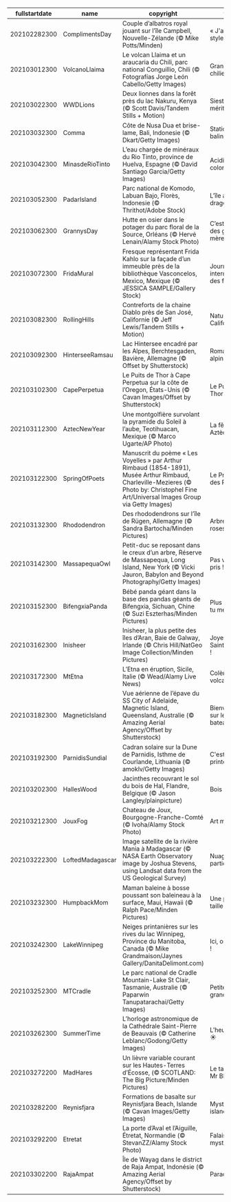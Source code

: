 |fullstartdate|name|copyright|title|image|
|--|--|--|--|--|
202102282300|ComplimentsDay|Couple d’albatros royal jouant sur l’île Campbell, Nouvelle-Zélande (© Mike Potts/Minden)|« J'adore ton style ! »|![](/fr-FR/2021/03/202102282300ComplimentsDay.jpg)|
202103012300|VolcanoLlaima|Le volcan Llaima et un araucaria du Chili, parc national Conguillio, Chili (© Fotografías Jorge León Cabello/Getty Images)|Grandeur chilienne|![](/fr-FR/2021/03/202103012300VolcanoLlaima.jpg)|
202103022300|WWDLions|Deux lionnes dans la forêt près du lac Nakuru, Kenya (© Scott Davis/Tandem Stills + Motion)|Sieste méritée|![](/fr-FR/2021/03/202103022300WWDLions.jpg)|
202103032300|Comma|Côte de Nusa Dua et brise-lame, Bali, Indonesie (© Dkart/Getty Images)|Station balinaise|![](/fr-FR/2021/03/202103032300Comma.jpg)|
202103042300|MinasdeRioTinto|L’eau chargée de minéraux du Rio Tinto, province de Huelva, Espagne (© David Santiago Garcia/Getty Images)|Acidité colorée|![](/fr-FR/2021/03/202103042300MinasdeRioTinto.jpg)|
202103052300|PadarIsland|Parc national de Komodo, Labuan Bajo, Florès, Indonesie (© Thrithot/Adobe Stock)|L’île aux dragons|![](/fr-FR/2021/03/202103052300PadarIsland.jpg)|
202103062300|GrannysDay|Hutte en osier dans le potager du parc floral de la Source, Orléans (© Hervé Lenain/Alamy Stock Photo)|C’est la fête des grands-mères !|![](/fr-FR/2021/03/202103062300GrannysDay.jpg)|
202103072300|FridaMural|Fresque représentant Frida Kahlo sur la façade d’un immeuble près de la bibliothèque Vasconcelos, Mexico, Mexique (© JESSICA SAMPLE/Gallery Stock)|Journée internationale des femmes|![](/fr-FR/2021/03/202103072300FridaMural.jpg)|
202103082300|RollingHills|Contreforts de la chaine Diablo près de San José, Californie (© Jeff Lewis/Tandem Stills + Motion)|Nature Californienne|![](/fr-FR/2021/03/202103082300RollingHills.jpg)|
202103092300|HinterseeRamsau|Lac Hintersee encadré par les Alpes, Berchtesgaden, Bavière, Allemagne (© Offset by Shutterstock)|Romantisme alpin|![](/fr-FR/2021/03/202103092300HinterseeRamsau.jpg)|
202103102300|CapePerpetua|Le Puits de Thor à Cape Perpetua sur la côte de l’Oregon, États-Unis (© Cavan Images/Offset by Shutterstock)|Le Puits de Thor|![](/fr-FR/2021/03/202103102300CapePerpetua.jpg)|
202103112300|AztecNewYear|Une montgolfière survolant la pyramide du Soleil à l’aube, Teotihuacan, Mexique (© Marco Ugarte/AP Photo)|La fête des Aztèques|![](/fr-FR/2021/03/202103112300AztecNewYear.jpg)|
202103122300|SpringOfPoets|Manuscrit du poème « Les Voyelles » par Arthur Rimbaud (1854-1891),  Musée Arthur Rimbaud, Charleville-Mezieres (© Photo by: Christophel Fine Art/Universal Images Group via Getty Images)|Le Printemps des Poètes|![](/fr-FR/2021/03/202103122300SpringOfPoets.jpg)|
202103132300|Rhododendron|Des rhododendrons sur l’île de Rügen, Allemagne (© Sandra Bartocha/Minden Pictures)|Arbres à roses|![](/fr-FR/2021/03/202103132300Rhododendron.jpg)|
202103142300|MassapequaOwl|Petit-duc se reposant dans le creux d’un arbre,  Réserve de Massapequa, Long Island, New York (© Vicki Jauron, Babylon and Beyond Photography/Getty Images)|Pas vu pas pris !|![](/fr-FR/2021/03/202103142300MassapequaOwl.jpg)|
202103152300|BifengxiaPanda|Bébé panda géant dans la base des pandas géants de Bifengxia, Sichuan, Chine (© Suzi Eszterhas/Minden Pictures)|Plus mignon tu meurs|![](/fr-FR/2021/03/202103152300BifengxiaPanda.jpg)|
202103162300|Inisheer|Inisheer, la plus petite des îles d’Aran, Baie de Galway, Irlande (© Chris Hill/NatGeo Image Collection/Minden Pictures)|Joyeuse Saint Patrick !|![](/fr-FR/2021/03/202103162300Inisheer.jpg)|
202103172300|MtEtna|L’Etna en éruption, Sicile, Italie (© Wead/Alamy Live News)|Colère volcanique|![](/fr-FR/2021/03/202103172300MtEtna.jpg)|
202103182300|MagneticIsland|Vue aérienne de l’épave du SS City of Adelaide, Magnetic Island, Queensland, Australie (© Amazing Aerial Agency/Offset by Shutterstock)|Bienvenue sur le bateau-île|![](/fr-FR/2021/03/202103182300MagneticIsland.jpg)|
202103192300|ParnidisSundial|Cadran solaire sur la Dune de Parnidis, Isthme de Courlande, Lithuania (© amoklv/Getty Images)|C'est le printemps !|![](/fr-FR/2021/03/202103192300ParnidisSundial.jpg)|
202103202300|HallesWood|Jacinthes recouvrant le sol du bois de Hal, Flandre, Belgique (© Jason Langley/plainpicture)|Bois bleus|![](/fr-FR/2021/03/202103202300HallesWood.jpg)|
202103212300|JouxFog|Chateau de Joux, Bourgogne-Franche-Comté (© Ivoha/Alamy Stock Photo)|Art militaire|![](/fr-FR/2021/03/202103212300JouxFog.jpg)|
202103222300|LoftedMadagascar|Image satellite de la rivière Mania à Madagascar (© NASA Earth Observatory image by Joshua Stevens, using Landsat data from the US Geological Survey)|Nuages particuliers|![](/fr-FR/2021/03/202103222300LoftedMadagascar.jpg)|
202103232300|HumpbackMom|Maman baleine à bosse poussant son baleineau à la surface, Maui, Hawaii (© Ralph Pace/Minden Pictures)|Une photo de taille|![](/fr-FR/2021/03/202103232300HumpbackMom.jpg)|
202103242300|LakeWinnipeg|Neiges printanières sur les rives du lac Winnipeg, Province du Manitoba, Canada  (© Mike Grandmaison/Jaynes Gallery/DanitaDelimont.com)|Ici, on pêche !|![](/fr-FR/2021/03/202103242300LakeWinnipeg.jpg)|
202103252300|MTCradle|Le parc national de Cradle Mountain-Lake St Clair, Tasmanie, Australie (© Paparwin Tanupatarachai/Getty Images)|Petite île, grand parc|![](/fr-FR/2021/03/202103252300MTCradle.jpg)|
202103262300|SummerTime|L’horloge astronomique de la Cathédrale Saint-Pierre de Beauvais (© Catherine Leblanc/Godong/Getty Images)|L’heure d’été ☀️|![](/fr-FR/2021/03/202103262300SummerTime.jpg)|
202103272200|MadHares|Un lièvre variable courant sur les Hautes-Terres d’Écosse,  (© SCOTLAND: The Big Picture/Minden Pictures)|Le talentueux Mr Blanchot|![](/fr-FR/2021/03/202103272200MadHares.jpg)|
202103282200|Reynisfjara|Formations de basalte sur Reynisfjara Beach, Islande (© Cavan Images/Getty Images)|Mysticisme islandais|![](/fr-FR/2021/03/202103282200Reynisfjara.jpg)|
202103292200|Etretat|La porte d’Aval et l’Aiguille, Étretat, Normandie (© StevanZZ/Alamy Stock Photo)|Falaises et mystères|![](/fr-FR/2021/03/202103292200Etretat.jpg)|
202103302200|RajaAmpat|Île de Wayag dans le district de Raja Ampat, Indonésie (© Amazing Aerial Agency/Offset by Shutterstock)|Paradis intact|![](/fr-FR/2021/03/202103302200RajaAmpat.jpg)|
